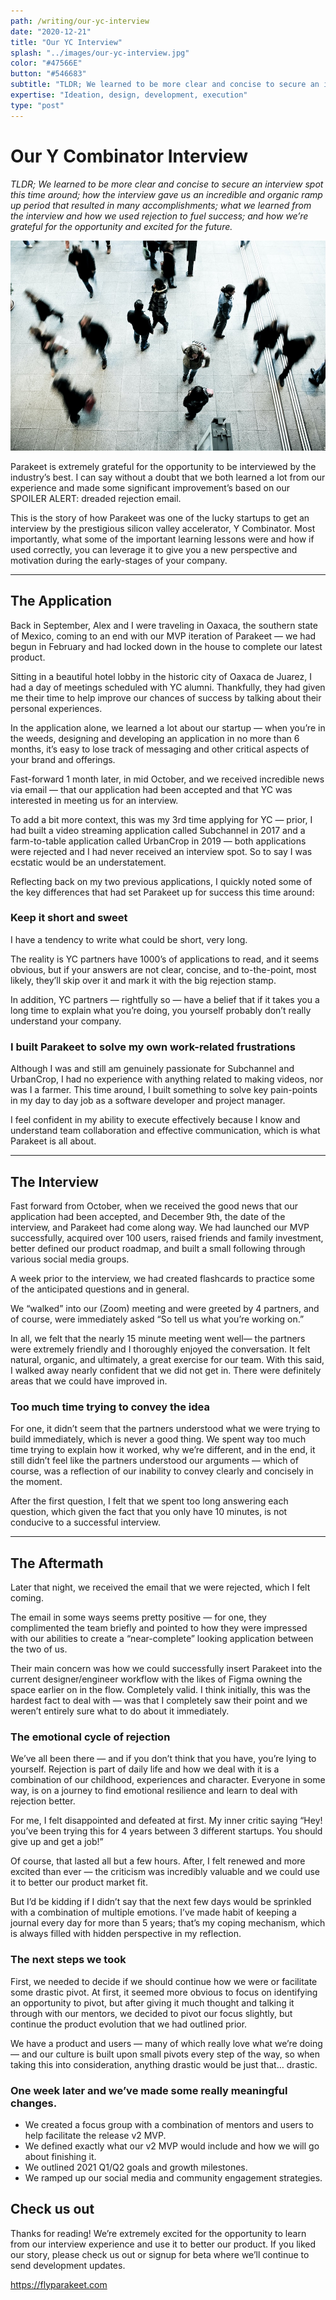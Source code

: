 ```yaml
---
path: /writing/our-yc-interview
date: "2020-12-21"
title: "Our YC Interview"
splash: "../images/our-yc-interview.jpg"
color: "#47566E"
button: "#546683"
subtitle: "TLDR; We learned to be more clear and concise to secure an interview spot this time around; how the interview gave us an incredible and organic ramp up period that resulted in many accomplishments; what we learned from the interview and how we used rejection to fuel success; and how we’re grateful for the opportunity and excited for the future."
expertise: "Ideation, design, development, execution"
type: "post"
---
```


# Our Y Combinator Interview

_TLDR; We learned to be more clear and concise to secure an interview spot this time around; how the interview gave us an incredible and organic ramp up period that resulted in many accomplishments; what we learned from the interview and how we used rejection to fuel success; and how we’re grateful for the opportunity and excited for the future._

<img alt="React Component Patterns" src="../images/our-yc-interview.jpg">

Parakeet is extremely grateful for the opportunity to be interviewed by the industry’s best. I can say without a doubt that we both learned a lot from our experience and made some significant improvement’s based on our SPOILER ALERT: dreaded rejection email.

This is the story of how Parakeet was one of the lucky startups to get an interview by the prestigious silicon valley accelerator, Y Combinator. Most importantly, what some of the important learning lessons were and how if used correctly, you can leverage it to give you a new perspective and motivation during the early-stages of your company.

---

## The Application

Back in September, Alex and I were traveling in Oaxaca, the southern state of Mexico, coming to an end with our MVP iteration of Parakeet — we had begun in February and had locked down in the house to complete our latest product.

Sitting in a beautiful hotel lobby in the historic city of Oaxaca de Juarez, I had a day of meetings scheduled with YC alumni. Thankfully, they had given me their time to help improve our chances of success by talking about their personal experiences.

In the application alone, we learned a lot about our startup — when you’re in the weeds, designing and developing an application in no more than 6 months, it’s easy to lose track of messaging and other critical aspects of your brand and offerings.

Fast-forward 1 month later, in mid October, and we received incredible news via email — that our application had been accepted and that YC was interested in meeting us for an interview.

To add a bit more context, this was my 3rd time applying for YC — prior, I had built a video streaming application called Subchannel in 2017 and a farm-to-table application called UrbanCrop in 2019 — both applications were rejected and I had never received an interview spot. So to say I was ecstatic would be an understatement.

Reflecting back on my two previous applications, I quickly noted some of the key differences that had set Parakeet up for success this time around:

### Keep it short and sweet

I have a tendency to write what could be short, very long.

The reality is YC partners have 1000’s of applications to read, and it seems obvious, but if your answers are not clear, concise, and to-the-point, most likely, they’ll skip over it and mark it with the big rejection stamp.

In addition, YC partners — rightfully so — have a belief that if it takes you a long time to explain what you’re doing, you yourself probably don’t really understand your company.

### I built Parakeet to solve my own work-related frustrations

Although I was and still am genuinely passionate for Subchannel and UrbanCrop, I had no experience with anything related to making videos, nor was I a farmer. This time around, I built something to solve key pain-points in my day to day job as a software developer and project manager.

I feel confident in my ability to execute effectively because I know and understand team collaboration and effective communication, which is what Parakeet is all about.

---

## The Interview

Fast forward from October, when we received the good news that our application had been accepted, and December 9th, the date of the interview, and Parakeet had come along way. We had launched our MVP successfully, acquired over 100 users, raised friends and family investment, better defined our product roadmap, and built a small following through various social media groups.

A week prior to the interview, we had created flashcards to practice some of the anticipated questions and in general.

We “walked” into our (Zoom) meeting and were greeted by 4 partners, and of course, were immediately asked “So tell us what you’re working on.”

In all, we felt that the nearly 15 minute meeting went well— the partners were extremely friendly and I thoroughly enjoyed the conversation. It felt natural, organic, and ultimately, a great exercise for our team. With this said, I walked away nearly confident that we did not get in. There were definitely areas that we could have improved in.

### Too much time trying to convey the idea

For one, it didn’t seem that the partners understood what we were trying to build immediately, which is never a good thing. We spent way too much time trying to explain how it worked, why we’re different, and in the end, it still didn’t feel like the partners understood our arguments — which of course, was a reflection of our inability to convey clearly and concisely in the moment.

After the first question, I felt that we spent too long answering each question, which given the fact that you only have 10 minutes, is not conducive to a successful interview.

---

## The Aftermath

Later that night, we received the email that we were rejected, which I felt coming.

The email in some ways seems pretty positive — for one, they complimented the team briefly and pointed to how they were impressed with our abilities to create a “near-complete” looking application between the two of us.

Their main concern was how we could successfully insert Parakeet into the current designer/engineer workflow with the likes of Figma owning the space earlier on in the flow. Completely valid. I think initially, this was the hardest fact to deal with — was that I completely saw their point and we weren’t entirely sure what to do about it immediately.

### The emotional cycle of rejection

We’ve all been there — and if you don’t think that you have, you’re lying to yourself. Rejection is part of daily life and how we deal with it is a combination of our childhood, experiences and character. Everyone in some way, is on a journey to find emotional resilience and learn to deal with rejection better.

For me, I felt disappointed and defeated at first. My inner critic saying “Hey! you’ve been trying this for 4 years between 3 different startups. You should give up and get a job!”

Of course, that lasted all but a few hours. After, I felt renewed and more excited than ever — the criticism was incredibly valuable and we could use it to better our product market fit.

But I’d be kidding if I didn’t say that the next few days would be sprinkled with a combination of multiple emotions. I’ve made habit of keeping a journal every day for more than 5 years; that’s my coping mechanism, which is always filled with hidden perspective in my reflection.

### The next steps we took

First, we needed to decide if we should continue how we were or facilitate some drastic pivot. At first, it seemed more obvious to focus on identifying an opportunity to pivot, but after giving it much thought and talking it through with our mentors, we decided to pivot our focus slightly, but continue the product evolution that we had outlined prior.

We have a product and users — many of which really love what we’re doing — and our culture is built upon small pivots every step of the way, so when taking this into consideration, anything drastic would be just that… drastic.

### One week later and we’ve made some really meaningful changes.

- We created a focus group with a combination of mentors and users to help facilitate the release v2 MVP.
- We defined exactly what our v2 MVP would include and how we will go about finishing it.
- We outlined 2021 Q1/Q2 goals and growth milestones.
- We ramped up our social media and community engagement strategies.

## Check us out

Thanks for reading! We’re extremely excited for the opportunity to learn from our interview experience and use it to better our product. If you liked our story, please check us out or signup for beta where we’ll continue to send development updates.

https://flyparakeet.com
